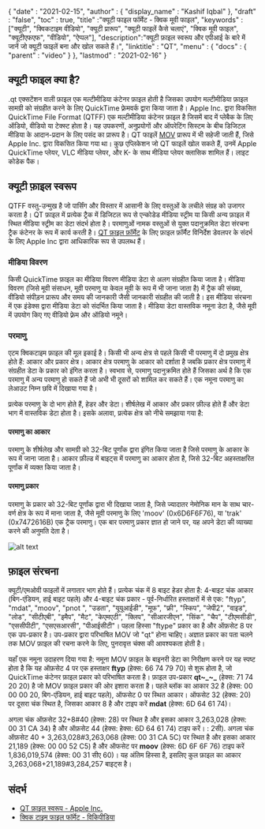 {
  "date" : "2021-02-15",
  "author" : {
    "display_name" : "Kashif Iqbal"
},
  "draft" : "false",
  "toc" : true,
  "title" :"क्यूटी फाइल फॉर्मेट - क्विक मूवी फाइल",
  "keywords" :["क्यूटी", "क्विकटाइम वीडियो", "क्यूटी प्रारूप", "क्यूटी फाइलें कैसे चलाएं", "क्विक मूवी फाइल", "क्यूटीएफएफ", "वीडियो", "ऐप्पल"],
  "description":"क्यूटी फ़ाइल स्वरूप और एपीआई के बारे में जानें जो क्यूटी फाइलें बना और खोल सकते हैं।",
  "linktitle" : "QT",
  "menu" : {
    "docs" : {
      "parent" : "video"
}
},
  "lastmod" : "2021-02-16"
}

## क्यूटी फाइल क्या है?

.qt एक्सटेंशन वाली फ़ाइल एक मल्टीमीडिया कंटेनर फ़ाइल होती है जिसका उपयोग मल्टीमीडिया फ़ाइल सामग्री को संग्रहीत करने के लिए QuickTime फ़्रेमवर्क द्वारा किया जाता है। Apple Inc. द्वारा विकसित QuickTime File Format (QTFF) एक मल्टीमीडिया कंटेनर फ़ाइल है जिसमें बाद में प्लेबैक के लिए ऑडियो, वीडियो या टेक्स्ट होता है। यह उपकरणों, अनुप्रयोगों और ऑपरेटिंग सिस्टम के बीच डिजिटल मीडिया के आदान-प्रदान के लिए पसंद का प्रारूप है। QT फाइलें [MOV](/hi/video/mov/) प्रारूप में भी सहेजी जाती हैं, जिसे Apple Inc. द्वारा विकसित किया गया था। कुछ एप्लिकेशन जो QT फाइलें खोल सकते हैं, उनमें Apple QuickTime प्लेयर, VLC मीडिया प्लेयर, और K- के साथ मीडिया प्लेयर क्लासिक शामिल हैं। लाइट कोडेक पैक।

## क्यूटी फ़ाइल स्वरूप

QTFF वस्तु-उन्मुख है जो पार्सिंग और विस्तार में आसानी के लिए वस्तुओं के लचीले संग्रह को उजागर करता है। QT फ़ाइल में प्रत्येक ट्रैक में डिजिटल रूप से एन्कोडेड मीडिया स्ट्रीम या किसी अन्य फ़ाइल में स्थित मीडिया स्ट्रीम का डेटा संदर्भ होता है। परमाणुओं नामक वस्तुओं से युक्त पदानुक्रमित डेटा संरचना ट्रैक कंटेनर के रूप में कार्य करती है। [QT फ़ाइल फ़ॉर्मेट](https://developer.apple.com/library/archive/documentation/QuickTime/QTFF/QTFFPreface/qtffPreface.html) के लिए फ़ाइल फ़ॉर्मैट विनिर्देश डेवलपर के संदर्भ के लिए Apple Inc द्वारा आधिकारिक रूप से उपलब्ध हैं।

### मीडिया विवरण

किसी QuickTime फ़ाइल का मीडिया विवरण मीडिया डेटा से अलग संग्रहीत किया जाता है। मीडिया विवरण (जिसे मूवी संसाधन, मूवी परमाणु या केवल मूवी के रूप में भी जाना जाता है) में ट्रैक की संख्या, वीडियो संपीड़न प्रारूप और समय की जानकारी जैसी जानकारी संग्रहीत की जाती है। इस मीडिया संरचना में एक इंडेक्स द्वारा मीडिया डेटा को संदर्भित किया जाता है। मीडिया डेटा वास्तविक नमूना डेटा है, जैसे मूवी में उपयोग किए गए वीडियो फ़्रेम और ऑडियो नमूने।

### परमाणु

एटम क्विकटाइम फ़ाइल की मूल इकाई है। किसी भी अन्य क्षेत्र से पहले किसी भी परमाणु में दो प्रमुख क्षेत्र होते हैं: आकार और प्रकार क्षेत्र। आकार क्षेत्र परमाणु के आकार को दर्शाता है जबकि प्रकार क्षेत्र परमाणु में संग्रहीत डेटा के प्रकार को इंगित करता है। स्वभाव से, परमाणु पदानुक्रमित होते हैं जिसका अर्थ है कि एक परमाणु में अन्य परमाणु हो सकते हैं जो अभी भी दूसरों को शामिल कर सकते हैं। एक नमूना परमाणु का लेआउट निम्न छवि में दिखाया गया है।

प्रत्येक परमाणु के दो भाग होते हैं, हेडर और डेटा। शीर्षलेख में आकार और प्रकार फ़ील्ड होते हैं और डेटा भाग में वास्तविक डेटा होता है। इसके अलावा, प्रत्येक क्षेत्र को नीचे समझाया गया है:

#### परमाणु का आकार

परमाणु के शीर्षलेख और सामग्री को 32-बिट पूर्णांक द्वारा इंगित किया जाता है जिसे परमाणु के आकार के रूप में जाना जाता है। आकार फ़ील्ड में बाइट्स में परमाणु का आकार होता है, जिसे 32-बिट अहस्ताक्षरित पूर्णांक में व्यक्त किया जाता है।

#### परमाणु प्रकार

परमाणु के प्रकार को 32-बिट पूर्णांक द्वारा भी दिखाया जाता है, जिसे ज्यादातर नेमोनिक मान के साथ चार-वर्ण क्षेत्र के रूप में माना जाता है, जैसे मूवी परमाणु के लिए 'moov' (0x6D6F6F76), या 'trak' (0x7472616B) एक ट्रैक परमाणु। एक बार परमाणु प्रकार ज्ञात हो जाने पर, यह अपने डेटा की व्याख्या करने की अनुमति देता है।

![alt text](../QT_Sample_Atom.png "QT File Format")

## फ़ाइल संरचना ##

क्यूटी/एमओवी फाइलों में लगातार भाग होते हैं। प्रत्येक चंक में 8 बाइट हेडर होता है: 4-बाइट चंक आकार (बिग-एंडियन, हाई बाइट पहले) और 4-बाइट चंक प्रकार - पूर्व-निर्धारित हस्ताक्षरों में से एक: "ftyp", "mdat", "moov", "pnot ", "उडता", "यूयूआईडी", "मूफ", "फ्री", "स्किप", "जेपी2", "वाइड", "लोड", "सीटीएबी", "इमैप", "मैट", "केएमएटी", "क्लिप", "सीआरजीएन", "सिंक", "चैप", "टीएमसीडी", "एससीपीटी", "एसएसआरसी", "पीआईसीटी"। पहला हिस्सा "ftype" प्रकार का है और ऑफ़सेट 8 पर एक उप-प्रकार है। उप-प्रकार द्वारा परिभाषित MOV जो "qt" होना चाहिए। अज्ञात प्रकार का पता चलने तक MOV फ़ाइल की रचना करने के लिए, पुनरावृत्त चंक्स की आवश्यकता होती है।

यहाँ एक नमूना उदाहरण दिया गया है: नमूना MOV फ़ाइल के बाइनरी डेटा का निरीक्षण करने पर यह स्पष्ट होता है कि यह ऑफ़सेट 4 पर एक हस्ताक्षर **ftyp** (हेक्स: 66 74 79 70) से शुरू होता है, जो QuickTime कंटेनर फ़ाइल प्रकार को परिभाषित करता है। फ़ाइल उप-प्रकार **qt~_~_** (हेक्स: 71 74 20 20) है जो MOV फ़ाइल प्रकार की ओर इशारा करता है। पहले ब्लॉक का आकार 32 है (हेक्स: 00 00 00 20, बिग-एंडियन, हाई बाइट पहले), ऑफसेट 0 पर स्थित आकार। ऑफसेट 32 (हेक्स: 20) पर दूसरा चंक स्थित है, जिसका आकार 8 है और टाइप करें **mdat** (हेक्स: 6D 64 61 74)।

अगला चंक ऑफ़सेट 32+8#40 (हेक्स: 28) पर स्थित है और इसका आकार 3,263,028 (हेक्स: 00 31 CA 34) है और ऑफ़सेट 44 (हेक्स: हेक्स: 6D 64 61 74) टाइप करें। : 2सी). अगला चंक ऑफ़सेट 40 + 3,263,028#3,263,068 (हेक्स: 00 31 CA 5C) पर स्थित है और इसका आकार 21,189 (हेक्स: 00 00 52 C5) है और ऑफसेट पर **moov** (हेक्स: 6D 6F 6F 76) टाइप करें 1,836,019,574 (हेक्स: 00 31 सीए 60)। यह अंतिम हिस्सा है, इसलिए कुल फ़ाइल का आकार 3,263,068+21,189#3,284,257 बाइट्स है।

## संदर्भ ##

* [QT फ़ाइल स्वरूप - Apple Inc.](https://developer.apple.com/library/archive/documentation/QuickTime/QTFF/QTFFPreface/qtffPreface.html)
* [क्विक टाइम फाइल फॉर्मेट - विकिपीडिया](https://en.wikipedia.org/wiki/QuickTime_File_Format)


